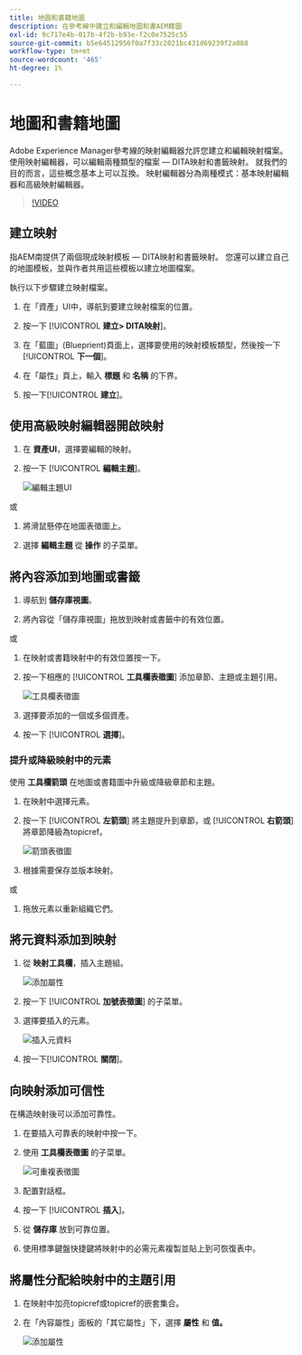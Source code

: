```yaml
---
title: 地圖和書籍地圖
description: 在參考線中建立和編輯地圖和書AEM籍圖
exl-id: 9c717e4b-017b-4f2b-b93e-f2c0e7525c55
source-git-commit: b5e64512956f0a7f33c2021bc431d69239f2a088
workflow-type: tm+mt
source-wordcount: '465'
ht-degree: 1%

---
```


# 地圖和書籍地圖

Adobe Experience Manager參考線的映射編輯器允許您建立和編輯映射檔案。 使用映射編輯器，可以編輯兩種類型的檔案 — DITA映射和書籤映射。 就我們的目的而言，這些概念基本上可以互換。
映射編輯器分為兩種模式：基本映射編輯器和高級映射編輯器。

>[!VIDEO](https://video.tv.adobe.com/v/342766)

## 建立映射

指AEM南提供了兩個現成映射模板 — DITA映射和書籤映射。 您還可以建立自己的地圖模板，並與作者共用這些模板以建立地圖檔案。

執行以下步驟建立映射檔案。

1. 在「資產」UI中，導航到要建立映射檔案的位置。

2. 按一下 [!UICONTROL **建立> DITA映射**]。

3. 在「藍圖」(Blueprient)頁面上，選擇要使用的映射模板類型，然後按一下 [!UICONTROL **下一個**]。

4. 在「屬性」頁上，輸入 **標題** 和 **名稱** 的下界。

5. 按一下&#x200B;[!UICONTROL **建立**]。

## 使用高級映射編輯器開啟映射

1. 在 **資產UI**，選擇要編輯的映射。

2. 按一下 [!UICONTROL **編輯主題**]。

   ![編輯主題UI](images/lesson-14/edit-topics.png)

或

1. 將滑鼠懸停在地圖表徵圖上。

2. 選擇 **編輯主題** 從 **操作** 的子菜單。


## 將內容添加到地圖或書籤

1. 導航到 **儲存庫視圖**。

2. 將內容從「儲存庫視圖」拖放到映射或書籤中的有效位置。

或

1. 在映射或書籍映射中的有效位置按一下。

2. 按一下相應的 [!UICONTROL **工具欄表徵圖**] 添加章節、主題或主題引用。

   ![工具欄表徵圖](images/lesson-14/toolbar-icons.png)

3. 選擇要添加的一個或多個資產。

4. 按一下 [!UICONTROL **選擇**]。

### 提升或降級映射中的元素

使用 **工具欄箭頭** 在地圖或書籍圖中升級或降級章節和主題。

1. 在映射中選擇元素。

2. 按一下 [!UICONTROL **左箭頭**] 將主題提升到章節，或 [!UICONTROL **右箭頭**] 將章節降級為topicref。

   ![箭頭表徵圖](images/lesson-14/toolbar-arrows.png)

3. 根據需要保存並版本映射。

或

1. 拖放元素以重新組織它們。

## 將元資料添加到映射

1. 從 **映射工具欄**，插入主題組。

   ![添加屬性](images/lesson-14/add-topicgroup.png)

2. 按一下 [!UICONTROL **加號表徵圖**] 的子菜單。

3. 選擇要插入的元素。

   ![插入元資料](images/lesson-14/insert-metadata.png)

4. 按一下&#x200B;[!UICONTROL **關閉**]。

## 向映射添加可信性

在構造映射後可以添加可靠性。

1. 在要插入可靠表的映射中按一下。

2. 使用 **工具欄表徵圖** 的子菜單。

   ![可重複表徵圖](images/lesson-14/reltable-icon.png)

3. 配置對話框。

4. 按一下 [!UICONTROL **插入**]。

5. 從 **儲存庫** 放到可靠位置。

6. 使用標準鍵盤快捷鍵將映射中的必需元素複製並貼上到可恢復表中。

## 將屬性分配給映射中的主題引用

1. 在映射中加亮topicref或topicref的嵌套集合。

2. 在「內容屬性」面板的「其它屬性」下，選擇 **屬性** 和 **值。**

   ![添加屬性](images/lesson-14/add-attribute.png)
